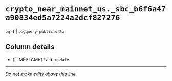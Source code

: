 # `crypto_near_mainnet_us._sbc_b6f6a47a90834ed5a7224a2dcf827276`
`bq-1` | `bigquery-public-data`

## Column details
* [TIMESTAMP] `last_update`

-------------------------------------------------------------------------------
*Do not make edits above this line.*
